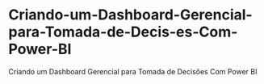 # Criando-um-Dashboard-Gerencial-para-Tomada-de-Decis-es-Com-Power-BI
Criando um Dashboard Gerencial para Tomada de Decisões Com Power BI

